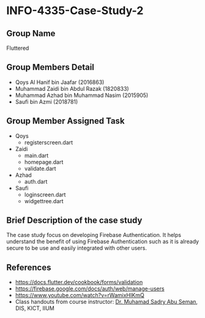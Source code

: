 # INFO-4335-Case-Study-2

## Group Name
Fluttered

## Group Members Detail
* Qoys Al Hanif bin Jaafar (2016863)
* Muhammad Zaidi bin Abdul Razak (1820833)
* Muhammad Azhad bin Muhammad Nasim (2015905)
* Saufi bin Azmi (2018781)

## Group Member Assigned Task
* Qoys
  * registerscreen.dart
* Zaidi
  * main.dart
  * homepage.dart
  * validate.dart
* Azhad
  * auth.dart
* Saufi
  * loginscreen.dart
  * widgettree.dart

## Brief Description of the case study
The case study focus on developing Firebase Authentication. It helps understand the benefit of using Firebase Authentication such as it is already secure to be use and easily integrated with other users. 

## References
* https://docs.flutter.dev/cookbook/forms/validation
* https://firebase.google.com/docs/auth/web/manage-users
* https://www.youtube.com/watch?v=rWamixHIKmQ
* Class handouts from course instructor: [Dr. Muhamad Sadry Abu Seman](https://github.com/muhdsadry), DIS, KICT, IIUM
  
